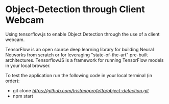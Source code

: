 # Object-Detection through Client Webcam
Using tensorflow.js to enable Object Detection through the use of a client webcam.

TensorFlow is an open source deep learning library for building Neural Networks from scratch or for leveraging "state-of-the-art" pre-built architectures. TensorflowJS is a framework for running TensorFlow models in your local browser.

To test the application run the following code in your local terminal (in order):
* git clone *https://github.com/tristanoprofetto/object-detection.git*
* npm start

